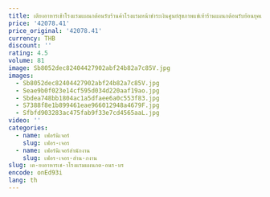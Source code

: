 ```yaml
---
title: เตียงอาหารเช้าโรงแรมแผนกต้อนรับร้านค้าโรงแรมหน้าชําระเงินศูนย์สุขภาพแช่เท้าร้านแผนกต้อนรับย้อนยุคเคาน์เตอร์บาร์ตู้
price: '42078.41'
price_original: '42078.41'
currency: THB
discount: ''
rating: 4.5
volume: 81
image: Sb8052dec82404427902abf24b82a7c85V.jpg
images:
  - Sb8052dec82404427902abf24b82a7c85V.jpg
  - Seae9b0f023e14cf595d034d220aaf19ao.jpg
  - Sbdea748bb1804ac1a5dfaee6a0c553f83.jpg
  - S7388f8e1b899461eae966012948a4679F.jpg
  - Sfbfd903283ac475fab9f33e7cd4565aaL.jpg
video: ''
categories:
  - name: เฟอร์นิเจอร์
    slug: เฟอร-เจอร
  - name: เฟอร์นิเจอร์สำนักงาน
    slug: เฟอร-เจอร-สำน-กงาน
slug: เต-ยงอาหารเช-าโรงแรมแผนกต-อนร-บร
encode: onEd93i
lang: th
---
```

  